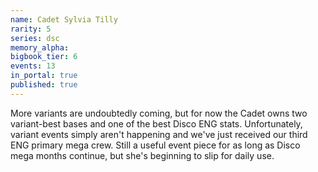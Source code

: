 ```yaml
---
name: Cadet Sylvia Tilly
rarity: 5
series: dsc
memory_alpha:
bigbook_tier: 6
events: 13
in_portal: true
published: true
---
```


More variants are undoubtedly coming, but for now the Cadet owns two variant-best bases and one of the best Disco ENG stats. Unfortunately, variant events simply aren't happening and we've just received our third ENG primary mega crew. Still a useful event piece for as long as Disco mega months continue, but she's beginning to slip for daily use.
